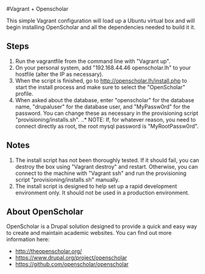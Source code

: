 #Vagrant + Openscholar

This simple Vagrant configuration will load up a Ubuntu virtual box and will begin installing OpenScholar and all the dependencies needed to build it it.

## Steps

1. Run the vagrantfile from the command line with "Vagrant up".
2. On your personal system, add "192.168.44.46	openscholar.lh"  to your hostfile (alter the IP as necessary).
3. When the script is finished, go to http://openscholar.lh/install.php to start the install process and make sure to select the "OpenScholar" profile.
4. When asked about the database, enter "openscholar" for the database name, "drupaluser" for the database user, and "MyPassw0rd" for the password. You can change these as necessary in the provisioning script "provisioning/installs.sh".
..* NOTE: If, for whatever reason, you need to connect directly as root, the root mysql password is "MyRootPassw0rd".

## Notes

1. The install script has not been thoroughly tested. If it should fail, you can destroy the box using "Vagrant destroy" and restart. Otherwise, you can connect to the machine with "Vagrant ssh" and run the provisioning script "provisioning/installs.sh" manually.
2. The install script is designed to help set up a rapid development environment only. It should not be used in a production environment.

## About OpenScholar

OpenScholar is a Drupal solution designed to provide a quick and easy way to create and maintain academic websites. You can find out more information here:

* http://theopenscholar.org/
* https://www.drupal.org/project/openscholar
* https://github.com/openscholar/openscholar

